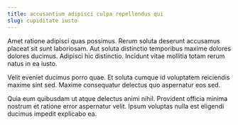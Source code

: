 ```yaml
---
title: accusantium adipisci culpa repellendus qui
slug: cupiditate iusto
---
```


Amet ratione adipisci quas possimus. Rerum soluta deserunt accusamus placeat sit sunt laboriosam. Aut soluta distinctio temporibus maxime dolores dolores ducimus. Adipisci hic distinctio. Incidunt vitae mollitia totam rerum natus in ea iusto.

Velit eveniet ducimus porro quae. Et soluta cumque id voluptatem reiciendis maxime sint sed. Maxime consequatur delectus quo aspernatur eos sed.

Quia eum quibusdam ut atque delectus animi nihil. Provident officia minima nostrum et ratione error aspernatur velit. Ipsum voluptas nulla est eligendi ducimus impedit explicabo ea.
